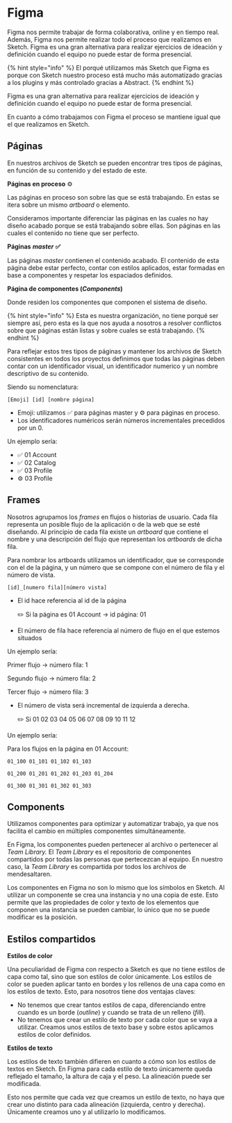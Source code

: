 # Figma

Figma nos permite trabajar de forma colaborativa, online y en tiempo real. Además, Figma nos permite realizar todo el proceso que realizamos en Sketch. Figma es una gran alternativa para realizar ejercicios de ideación y definición cuando el equipo no puede estar de forma presencial.

{% hint style="info" %}
El porqué utilizamos más Sketch que Figma es porque con Sketch nuestro proceso está mucho más automatizado gracias a los plugins y más controlado gracias a Abstract.
{% endhint %}

Figma es una gran alternativa para realizar ejercicios de ideación y definición cuando el equipo no puede estar de forma presencial.

En cuanto a cómo trabajamos con Figma el proceso se mantiene igual que el que realizamos en Sketch.

## Páginas

En nuestros archivos de Sketch se pueden encontrar tres tipos de páginas, en función de su contenido y del estado de este.

**Páginas en proceso** ⚙️

Las páginas en proceso son sobre las que se está trabajando. En estas se itera sobre un mismo _artboard_ o elemento.

Consideramos importante diferenciar las páginas en las cuales no hay diseño acabado porque se está trabajando sobre ellas. Son páginas en las cuales el contenido no tiene que ser perfecto.

**Páginas** _**master**_ **✅**

Las páginas _master_ contienen el contenido acabado. El contenido de esta página debe estar perfecto, contar con estilos aplicados, estar formadas en base a componentes y respetar los espaciados definidos.

**Página de componentes \(**_**Components**_**\)**

Donde residen los componentes que componen el sistema de diseño.

{% hint style="info" %}
Esta es nuestra organización, no tiene porqué ser siempre así, pero esta es la que nos ayuda a nosotros a resolver conflictos sobre que páginas están listas y sobre cuales se está trabajando.
{% endhint %}

Para reflejar estos tres tipos de páginas y mantener los archivos de Sketch consistentes en todos los proyectos definimos que todas las páginas deben contar con un identificador visual, un identificador numerico y un nombre descriptivo de su contenido.

Siendo su nomenclatura:

```text
[Emoji] [id] [nombre página]
```

* Emoji: utilizamos ✅ para páginas master y ⚙️ para páginas en proceso.
* Los identificadores numéricos serán números incrementales precedidos por un 0.

Un ejemplo sería:

* ✅ 01 Account
* ✅ 02 Catalog
* ✅ 03 Profile
* ⚙️ 03 Profile

## Frames

Nosotros agrupamos los _frames_ en flujos o historias de usuario. Cada fila representa un posible flujo de la aplicación o de la web que se esté diseñando. Al principio de cada fila existe un _artboard_ que contiene el nombre y una descripción del flujo que representan los _artboards_ de dicha fila.

Para nombrar los artboards utilizamos un identificador, que se corresponde con el de la página, y un número que se compone con el número de fila y el número de vista.

```text
[id]_[numero fila][número vista]
```

* El id hace referencia al id de la página

  ✏️ Si la página es 01 Account → id página: 01

* El número de fila hace referencia al número de flujo en el que estemos situados

Un ejemplo sería:

Primer flujo → número fila: 1

Segundo flujo → número fila: 2

Tercer flujo → número fila: 3

* El número de vista será incremental de izquierda a derecha.

  ✏️ Si 01 02 03 04 05 06 07 08 09 10 11 12

Un ejemplo sería:

Para los flujos en la página en 01 Account:

```text
01_100 01_101 01_102 01_103

01_200 01_201 01_202 01_203 01_204

01_300 01_301 01_302 01_303
```

## Components

Utilizamos componentes para optimizar y automatizar trabajo, ya que nos facilita el cambio en múltiples componentes simultáneamente.

En Figma, los componentes pueden pertenecer al archivo o pertenecer al _Team Library._ El _Team Library_ es el repositorio de componentes compartidos por todas las personas que pertecezcan al equipo. En nuestro caso, la _Team Library_ es compartida por todos los archivos de mendesaltaren.

Los componentes en Figma no son lo mismo que los símbolos en Sketch. Al utilizar un componente se crea una instancia y no una copia de este. Esto permite que las propiedades de color y texto de los elementos que componen una instancia se pueden cambiar, lo único que no se puede modificar es la posición.

## Estilos compartidos

**Estilos de color**

Una peculiaridad de Figma con respecto a Sketch es que no tiene estilos de capa como tal, sino que son estilos de color únicamente. Los estilos de color se pueden aplicar tanto en bordes y los rellenos de una capa como en los estilos de texto. Esto, para nosotros tiene dos ventajas claves:

* No tenemos que crear tantos estilos de capa, diferenciando entre cuando es un borde \(_outline_\) y cuando se trata de un relleno \(_fill_\).
* No tenemos que crear un estilo de texto por cada color que se vaya a utilizar. Creamos unos estilos de texto base y sobre estos aplicamos estilos de color definidos.

**Estilos de texto**

Los estilos de texto también difieren en cuanto a cómo son los estilos de textos en Sketch. En Figma para cada estilo de texto únicamente queda reflejado el tamaño, la altura de caja y el peso. La alineación puede ser modificada.

Esto nos permite que cada vez que creamos un estilo de texto, no haya que crear uno distinto para cada alineación \(izquierda, centro y derecha\). Únicamente creamos uno y al utilizarlo lo modificamos.

